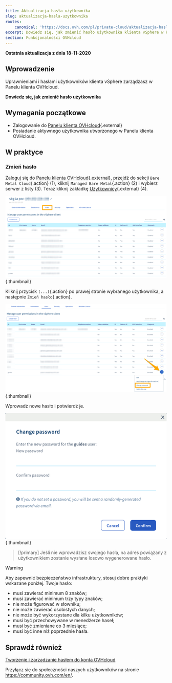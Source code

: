 ```yaml
---
title: Aktualizacja hasła użytkownika
slug: aktualizacja-hasla-uzytkownika
routes:
    canonical: 'https://docs.ovh.com/pl/private-cloud/aktualizacja-hasla-uzytkownika/'
excerpt: Dowiedz się, jak zmienić hasło użytkownika klienta vSphere w Panelu klienta OVHcloud
section: Funkcjonalności OVHcloud
---
```


**Ostatnia aktualizacja z dnia 18-11-2020**
 
## Wprowadzenie

Uprawnieniami i hasłami użytkowników klienta vSphere zarządzasz w Panelu klienta OVHcloud.

**Dowiedz się, jak zmienić hasło użytkownika**

## Wymagania początkowe

- Zalogowanie do [Panelu klienta OVHcloud](https://www.ovh.com/auth/?action=gotomanager){.external}
- Posiadanie aktywnego użytkownika utworzonego w Panelu klienta OVHcloud.

## W praktyce

### Zmień hasło

Zaloguj się do [Panelu klienta OVHcloud](https://www.ovh.com/auth/?action=gotomanager){.external}, przejdź do sekcji `Bare Metal Cloud`{.action} (1), kliknij `Managed Bare Metal`{.action} (2) i wybierz serwer z listy (3). Teraz kliknij zakładkę [Użytkownicy](https://www.ovh.com/auth/?action=gotomanager){.external} (4).

![dostęp do Panelu klienta](images/userpassword1.png){.thumbnail}

Kliknij przycisk `(...)`{.action} po prawej stronie wybranego użytkownika, a następnie `Zmień hasło`{.action}.

![zmień hasło](images/userpassword2.png){.thumbnail}

Wprowadź nowe hasło i potwierdź je.

![zmień hasło](images/userpassword3.png){.thumbnail}

> [!primary]
> Jeśli nie wprowadzisz swojego hasła, na adres powiązany z użytkownikiem zostanie wysłane losowo wygenerowane hasło.
>


> [!warning]
>
>Aby zapewnić bezpieczeństwo infrastruktury, stosuj dobre praktyki wskazane poniżej. Twoje hasło:
>
> - musi zawierać minimum 8 znaków;
> - musi zawierać minimum trzy typy znaków;
> - nie może figurować w słowniku;
> - nie może zawierać osobistych danych;
> - nie może być wykorzystane dla kilku użytkowników;
> - musi być przechowywane w menedżerze haseł;
> - musi być zmieniane co 3 miesiące;
> - musi być inne niż poprzednie hasła.
>

## Sprawdź również

[Tworzenie i zarządzanie hasłem do konta OVHcloud](../../customer/zarzadzanie-haslem/)

Przyłącz się do społeczności naszych użytkowników na stronie <https://community.ovh.com/en/>.
